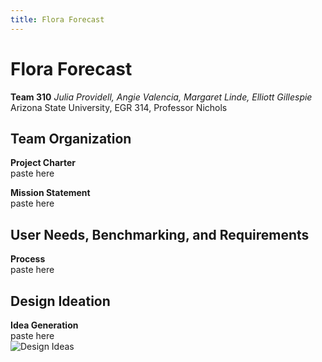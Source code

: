 ```yaml
---
title: Flora Forecast
---
```

# Flora Forecast
**Team 310**
_Julia Providell, Angie Valencia, Margaret Linde, Elliott Gillespie_  
Arizona State University, EGR 314, Professor Nichols

## Team Organization
 **Project Charter**  
 paste here

 **Mission Statement**  
 paste here

## User Needs, Benchmarking, and Requirements
**Process**  
paste here

## Design Ideation
**Idea Generation**  
paste here  
![Design Ideas](https://github.com/Team-310/Team-310.github.io/assets/157059404/37c3e292-1c56-4b13-a72f-d6664a71bd19)



